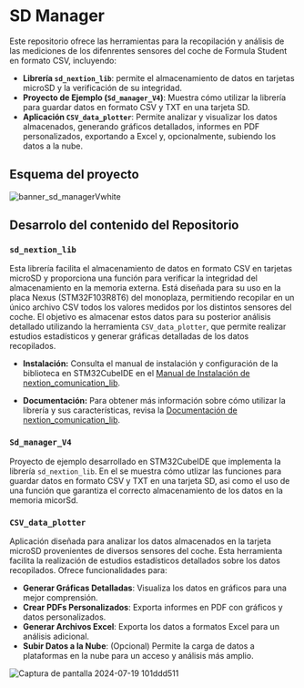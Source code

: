 # SD Manager

Este repositorio ofrece las herramientas para la recopilación y análisis de las mediciones de los difenrentes sensores del coche de Formula Student en formato CSV, incluyendo:

- **Librería `sd_nextion_lib`**: permite el almacenamiento de datos en tarjetas microSD y la verificación de su integridad.
- **Proyecto de Ejemplo (`Sd_manager_V4`)**: Muestra cómo utilizar la librería para guardar datos en formato CSV y TXT en una tarjeta SD.
- **Aplicación `CSV_data_plotter`**: Permite analizar y visualizar los datos almacenados, generando gráficos detallados, informes en PDF personalizados, exportando a Excel y, opcionalmente, subiendo los datos a la nube.

## Esquema del proyecto

![banner_sd_managerVwhite](https://github.com/user-attachments/assets/0d45d6f7-ca5d-42c8-ba90-9a95508e0d7a)

## Desarrolo del contenido del Repositorio

### `sd_nextion_lib`
Esta librería facilita el almacenamiento de datos en formato CSV en tarjetas microSD y proporciona una función para verificar la integridad del almacenamiento en la memoria externa. Está diseñada para su uso en la placa Nexus (STM32F103R8T6) del monoplaza, permitiendo recopilar en un único archivo CSV todos los valores medidos por los distintos sensores del coche. El objetivo es almacenar estos datos para su posterior análisis detallado utilizando la herramienta `CSV_data_plotter`, que permite realizar estudios estadísticos y generar gráficas detalladas de los datos recopilados.


- **Instalación:**
  Consulta el manual de instalación y configuración de la biblioteca en STM32CubeIDE en el [Manual de Instalación de nextion_comunication_lib](sd_nextion_lib/doc/Manual_de_instalación_y_configuración_sd_nextion_lib.pdf).

- **Documentación:**
  Para obtener más información sobre cómo utilizar la librería y sus características, revisa la [Documentación de nextion_comunication_lib](./sd_nextion_lib/doc/Documentación%20sd_nextion_lib.pdf).

### `Sd_manager_V4`
Proyecto de ejemplo desarrollado en STM32CubeIDE que implementa la librería `sd_nextion_lib`. En el se muestra cómo utlizar las funciones para guardar datos en formato CSV y TXT en una tarjeta SD, asi como el uso de una función que garantiza el correcto almacenamiento de los datos en la memoria micorSd.

### `CSV_data_plotter`
Aplicación diseñada para analizar los datos almacenados en la tarjeta microSD provenientes de diversos sensores del coche. Esta herramienta facilita la realización de estudios estadísticos detallados sobre los datos recopilados. Ofrece funcionalidades para:

- **Generar Gráficas Detalladas**: Visualiza los datos en gráficos para una mejor comprensión.
- **Crear PDFs Personalizados**: Exporta informes en PDF con gráficos y datos personalizados.
- **Generar Archivos Excel**: Exporta los datos a formatos Excel para un análisis adicional.
- **Subir Datos a la Nube**: (Opcional) Permite la carga de datos a plataformas en la nube para un acceso y análisis más amplio.

![Captura de pantalla 2024-07-19 101ddd511](https://github.com/user-attachments/assets/acea53e0-7292-4773-b677-39b1eff41f2e)

